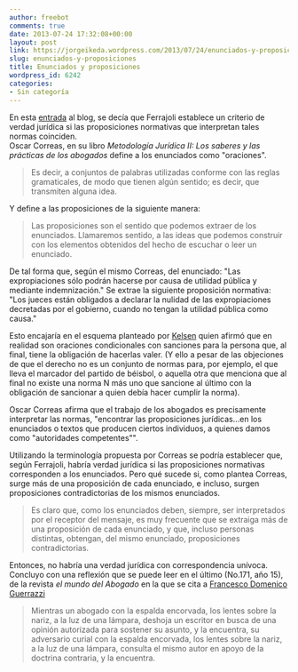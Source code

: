 ```yaml
---
author: freebot
comments: true
date: 2013-07-24 17:32:08+00:00
layout: post
link: https://jorgeikeda.wordpress.com/2013/07/24/enunciados-y-proposiciones/
slug: enunciados-y-proposiciones
title: Enunciados y proposiciones
wordpress_id: 6242
categories:
- Sin categoría
---
```


En esta [entrada](http://www.jorgeikeda.com/wordpress/?p=5181) al blog, se decía que Ferrajoli establece un criterio de verdad jurídica si las proposiciones normativas que interpretan tales normas coinciden.  
Oscar Correas, en su libro _Metodología Jurídica II: Los saberes y las prácticas de los abogados_ define a los enunciados como "oraciones".




<blockquote>Es decir, a conjuntos de palabras utilizadas conforme con las reglas gramaticales, de modo que tienen algún sentido; es decir, que transmiten alguna idea. </blockquote>



Y define a las proposiciones de la siguiente manera:





<blockquote>Las proposiciones son el sentido que podemos extraer de los enunciados. Llamaremos sentido, a las ideas que podemos construir con los elementos obtenidos del hecho de escuchar o leer un enunciado.</blockquote>



De tal forma que, según el mismo Correas, del enunciado: "Las expropiaciones sólo podrán hacerse por causa de utilidad pública y mediante indemnización." Se extrae la siguiente proposición normativa: "Los jueces están obligados a declarar la nulidad de las expropiaciones decretadas por el gobierno, cuando no tengan la utilidad pública como causa."

Esto encajaría en el esquema planteado por [Kelsen](http://www.jorgeikeda.com/wordpress/?p=2726) quien afirmó que en realidad son oraciones condicionales con sanciones para la persona que, al final, tiene la obligación de hacerlas valer. (Y ello a pesar de las objeciones de que el derecho no es un conjunto de normas para, por ejemplo, el que lleva el marcador del partido de béisbol, o aquella otra que menciona que al final no existe una norma N más uno que sancione al último con la obligación de sancionar a quien debía hacer cumplir la norma). 


Oscar Correas afirma que el trabajo de los abogados es precisamente interpretar las normas, "encontrar las proposiciones jurídicas...en los enunciados o textos que producen ciertos individuos, a quienes damos como "autoridades competentes"".

Utilizando la terminología propuesta por Correas se podría establecer que, según Ferrajoli, habría verdad jurídica si las proposiciones normativas corresponden a los enunciados. Pero qué sucede si, como plantea Correas,  surge más de una proposición de cada enunciado, e incluso, surgen proposiciones contradictorias de los mismos enunciados. 



<blockquote>Es claro que, como los enunciados deben, siempre, ser interpretados por el receptor del mensaje, es muy frecuente que se extraiga más de una proposición de cada enunciado, y que, incluso personas distintas, obtengan, del mismo enunciado, proposiciones contradictorias.</blockquote>



Entonces, no habría una verdad jurídica con correspondencia unívoca. Concluyo con una reflexión que se puede leer en el último (No.171, año 15), de la revista _el mundo del Abogado_ en la que se cita a [Francesco Domenico Guerrazzi](http://es.wikipedia.org/wiki/Francesco_Domenico_Guerrazzi)





<blockquote>Mientras un abogado con la espalda encorvada, los lentes sobre la nariz, a la luz de una lámpara, deshoja un escritor en busca de una opinión autorizada para sostener su asunto, y la encuentra, su adversario curial con la espalda encorvada, los lentes sobre la nariz, a la luz de una lámpara, consulta el mismo autor en apoyo de la doctrina contraria, y la encuentra.</blockquote>








